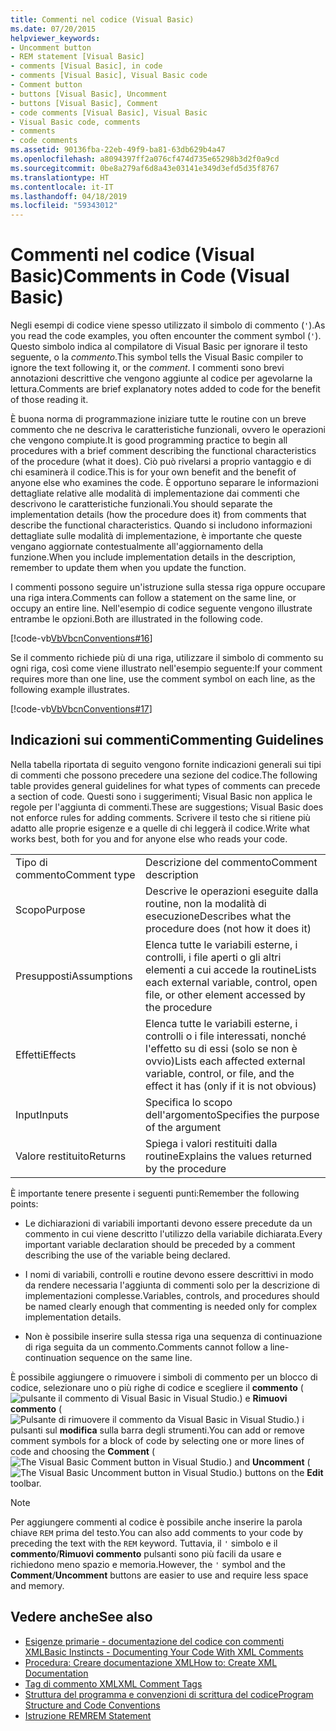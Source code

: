 ```yaml
---
title: Commenti nel codice (Visual Basic)
ms.date: 07/20/2015
helpviewer_keywords:
- Uncomment button
- REM statement [Visual Basic]
- comments [Visual Basic], in code
- comments [Visual Basic], Visual Basic code
- Comment button
- buttons [Visual Basic], Uncomment
- buttons [Visual Basic], Comment
- code comments [Visual Basic], Visual Basic
- Visual Basic code, comments
- comments
- code comments
ms.assetid: 90136fba-22eb-49f9-ba81-63db629b4a47
ms.openlocfilehash: a8094397ff2a076cf474d735e65298b3d2f0a9cd
ms.sourcegitcommit: 0be8a279af6d8a43e03141e349d3efd5d35f8767
ms.translationtype: HT
ms.contentlocale: it-IT
ms.lasthandoff: 04/18/2019
ms.locfileid: "59343012"
---
```

# <a name="comments-in-code-visual-basic"></a><span data-ttu-id="515f9-102">Commenti nel codice (Visual Basic)</span><span class="sxs-lookup"><span data-stu-id="515f9-102">Comments in Code (Visual Basic)</span></span>
<span data-ttu-id="515f9-103">Negli esempi di codice viene spesso utilizzato il simbolo di commento (`'`).</span><span class="sxs-lookup"><span data-stu-id="515f9-103">As you read the code examples, you often encounter the comment symbol (`'`).</span></span> <span data-ttu-id="515f9-104">Questo simbolo indica al compilatore di Visual Basic per ignorare il testo seguente, o la *commento*.</span><span class="sxs-lookup"><span data-stu-id="515f9-104">This symbol tells the Visual Basic compiler to ignore the text following it, or the *comment*.</span></span> <span data-ttu-id="515f9-105">I commenti sono brevi annotazioni descrittive che vengono aggiunte al codice per agevolarne la lettura.</span><span class="sxs-lookup"><span data-stu-id="515f9-105">Comments are brief explanatory notes added to code for the benefit of those reading it.</span></span>  
  
 <span data-ttu-id="515f9-106">È buona norma di programmazione iniziare tutte le routine con un breve commento che ne descriva le caratteristiche funzionali, ovvero le operazioni che vengono compiute.</span><span class="sxs-lookup"><span data-stu-id="515f9-106">It is good programming practice to begin all procedures with a brief comment describing the functional characteristics of the procedure (what it does).</span></span> <span data-ttu-id="515f9-107">Ciò può rivelarsi a proprio vantaggio e di chi esaminerà il codice.</span><span class="sxs-lookup"><span data-stu-id="515f9-107">This is for your own benefit and the benefit of anyone else who examines the code.</span></span> <span data-ttu-id="515f9-108">È opportuno separare le informazioni dettagliate relative alle modalità di implementazione dai commenti che descrivono le caratteristiche funzionali.</span><span class="sxs-lookup"><span data-stu-id="515f9-108">You should separate the implementation details (how the procedure does it) from comments that describe the functional characteristics.</span></span> <span data-ttu-id="515f9-109">Quando si includono informazioni dettagliate sulle modalità di implementazione, è importante che queste vengano aggiornate contestualmente all'aggiornamento della funzione.</span><span class="sxs-lookup"><span data-stu-id="515f9-109">When you include implementation details in the description, remember to update them when you update the function.</span></span>  
  
 <span data-ttu-id="515f9-110">I commenti possono seguire un'istruzione sulla stessa riga oppure occupare una riga intera.</span><span class="sxs-lookup"><span data-stu-id="515f9-110">Comments can follow a statement on the same line, or occupy an entire line.</span></span> <span data-ttu-id="515f9-111">Nell'esempio di codice seguente vengono illustrate entrambe le opzioni.</span><span class="sxs-lookup"><span data-stu-id="515f9-111">Both are illustrated in the following code.</span></span>  
  
 [!code-vb[VbVbcnConventions#16](~/samples/snippets/visualbasic/VS_Snippets_VBCSharp/VbVbcnConventions/VB/Class1.vb#16)]  
  
 <span data-ttu-id="515f9-112">Se il commento richiede più di una riga, utilizzare il simbolo di commento su ogni riga, così come viene illustrato nell'esempio seguente:</span><span class="sxs-lookup"><span data-stu-id="515f9-112">If your comment requires more than one line, use the comment symbol on each line, as the following example illustrates.</span></span>  
  
 [!code-vb[VbVbcnConventions#17](~/samples/snippets/visualbasic/VS_Snippets_VBCSharp/VbVbcnConventions/VB/Class1.vb#17)]  
  
## <a name="commenting-guidelines"></a><span data-ttu-id="515f9-113">Indicazioni sui commenti</span><span class="sxs-lookup"><span data-stu-id="515f9-113">Commenting Guidelines</span></span>  
 <span data-ttu-id="515f9-114">Nella tabella riportata di seguito vengono fornite indicazioni generali sui tipi di commenti che possono precedere una sezione del codice.</span><span class="sxs-lookup"><span data-stu-id="515f9-114">The following table provides general guidelines for what types of comments can precede a section of code.</span></span> <span data-ttu-id="515f9-115">Questi sono i suggerimenti; Visual Basic non applica le regole per l'aggiunta di commenti.</span><span class="sxs-lookup"><span data-stu-id="515f9-115">These are suggestions; Visual Basic does not enforce rules for adding comments.</span></span> <span data-ttu-id="515f9-116">Scrivere il testo che si ritiene più adatto alle proprie esigenze e a quelle di chi leggerà il codice.</span><span class="sxs-lookup"><span data-stu-id="515f9-116">Write what works best, both for you and for anyone else who reads your code.</span></span>  
  
|||  
|---|---|  
|<span data-ttu-id="515f9-117">Tipo di commento</span><span class="sxs-lookup"><span data-stu-id="515f9-117">Comment type</span></span>|<span data-ttu-id="515f9-118">Descrizione del commento</span><span class="sxs-lookup"><span data-stu-id="515f9-118">Comment description</span></span>|  
|<span data-ttu-id="515f9-119">Scopo</span><span class="sxs-lookup"><span data-stu-id="515f9-119">Purpose</span></span>|<span data-ttu-id="515f9-120">Descrive le operazioni eseguite dalla routine, non la modalità di esecuzione</span><span class="sxs-lookup"><span data-stu-id="515f9-120">Describes what the procedure does (not how it does it)</span></span>|  
|<span data-ttu-id="515f9-121">Presupposti</span><span class="sxs-lookup"><span data-stu-id="515f9-121">Assumptions</span></span>|<span data-ttu-id="515f9-122">Elenca tutte le variabili esterne, i controlli, i file aperti o gli altri elementi a cui accede la routine</span><span class="sxs-lookup"><span data-stu-id="515f9-122">Lists each external variable, control, open file, or other element accessed by the procedure</span></span>|  
|<span data-ttu-id="515f9-123">Effetti</span><span class="sxs-lookup"><span data-stu-id="515f9-123">Effects</span></span>|<span data-ttu-id="515f9-124">Elenca tutte le variabili esterne, i controlli o i file interessati, nonché l'effetto su di essi (solo se non è ovvio)</span><span class="sxs-lookup"><span data-stu-id="515f9-124">Lists each affected external variable, control, or file, and the effect it has (only if it is not obvious)</span></span>|  
|<span data-ttu-id="515f9-125">Input</span><span class="sxs-lookup"><span data-stu-id="515f9-125">Inputs</span></span>|<span data-ttu-id="515f9-126">Specifica lo scopo dell'argomento</span><span class="sxs-lookup"><span data-stu-id="515f9-126">Specifies the purpose of the argument</span></span>|  
|<span data-ttu-id="515f9-127">Valore restituito</span><span class="sxs-lookup"><span data-stu-id="515f9-127">Returns</span></span>|<span data-ttu-id="515f9-128">Spiega i valori restituiti dalla routine</span><span class="sxs-lookup"><span data-stu-id="515f9-128">Explains the values returned by the procedure</span></span>|  
  
 <span data-ttu-id="515f9-129">È importante tenere presente i seguenti punti:</span><span class="sxs-lookup"><span data-stu-id="515f9-129">Remember the following points:</span></span>  
  
-   <span data-ttu-id="515f9-130">Le dichiarazioni di variabili importanti devono essere precedute da un commento in cui viene descritto l'utilizzo della variabile dichiarata.</span><span class="sxs-lookup"><span data-stu-id="515f9-130">Every important variable declaration should be preceded by a comment describing the use of the variable being declared.</span></span>  
  
-   <span data-ttu-id="515f9-131">I nomi di variabili, controlli e routine devono essere descrittivi in modo da rendere necessaria l'aggiunta di commenti solo per la descrizione di implementazioni complesse.</span><span class="sxs-lookup"><span data-stu-id="515f9-131">Variables, controls, and procedures should be named clearly enough that commenting is needed only for complex implementation details.</span></span>  
  
-   <span data-ttu-id="515f9-132">Non è possibile inserire sulla stessa riga una sequenza di continuazione di riga seguita da un commento.</span><span class="sxs-lookup"><span data-stu-id="515f9-132">Comments cannot follow a line-continuation sequence on the same line.</span></span>  
  
 <span data-ttu-id="515f9-133">È possibile aggiungere o rimuovere i simboli di commento per un blocco di codice, selezionare uno o più righe di codice e scegliere il **commento** (![pulsante il commento di Visual Basic in Visual Studio.](./media/comments-in-code/visual-basic-comment-button.gif)) e **Rimuovi commento**  (![Pulsante di rimuovere il commento da Visual Basic in Visual Studio.](./media/comments-in-code/visual-basic-uncomment-button.gif)) i pulsanti sul **modifica** sulla barra degli strumenti.</span><span class="sxs-lookup"><span data-stu-id="515f9-133">You can add or remove comment symbols for a block of code by selecting one or more lines of code and choosing the **Comment** (![The Visual Basic Comment button in Visual Studio.](./media/comments-in-code/visual-basic-comment-button.gif)) and **Uncomment** (![The Visual Basic Uncomment button in Visual Studio.](./media/comments-in-code/visual-basic-uncomment-button.gif)) buttons on the **Edit** toolbar.</span></span>  
  
> [!NOTE]
>  <span data-ttu-id="515f9-134">Per aggiungere commenti al codice è possibile anche inserire la parola chiave `REM` prima del testo.</span><span class="sxs-lookup"><span data-stu-id="515f9-134">You can also add comments to your code by preceding the text with the `REM` keyword.</span></span> <span data-ttu-id="515f9-135">Tuttavia, il `'` simbolo e il **commento**/**Rimuovi commento** pulsanti sono più facili da usare e richiedono meno spazio e memoria.</span><span class="sxs-lookup"><span data-stu-id="515f9-135">However, the `'` symbol and the **Comment**/**Uncomment** buttons are easier to use and require less space and memory.</span></span>  
  
## <a name="see-also"></a><span data-ttu-id="515f9-136">Vedere anche</span><span class="sxs-lookup"><span data-stu-id="515f9-136">See also</span></span>

- [<span data-ttu-id="515f9-137">Esigenze primarie - documentazione del codice con commenti XML</span><span class="sxs-lookup"><span data-stu-id="515f9-137">Basic Instincts - Documenting Your Code With XML Comments</span></span>](https://msdn.microsoft.com/magazine/dd722812.aspx)
- [<span data-ttu-id="515f9-138">Procedura: Creare documentazione XML</span><span class="sxs-lookup"><span data-stu-id="515f9-138">How to: Create XML Documentation</span></span>](../../../visual-basic/programming-guide/program-structure/how-to-create-xml-documentation.md)
- [<span data-ttu-id="515f9-139">Tag di commento XML</span><span class="sxs-lookup"><span data-stu-id="515f9-139">XML Comment Tags</span></span>](../../../visual-basic/language-reference/xmldoc/index.md)
- [<span data-ttu-id="515f9-140">Struttura del programma e convenzioni di scrittura del codice</span><span class="sxs-lookup"><span data-stu-id="515f9-140">Program Structure and Code Conventions</span></span>](../../../visual-basic/programming-guide/program-structure/program-structure-and-code-conventions.md)
- [<span data-ttu-id="515f9-141">Istruzione REM</span><span class="sxs-lookup"><span data-stu-id="515f9-141">REM Statement</span></span>](../../../visual-basic/language-reference/statements/rem-statement.md)
